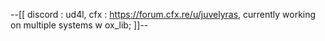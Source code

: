--[[
discord : ud4l,
cfx : https://forum.cfx.re/u/juvelyras,
currently working on multiple systems w ox_lib;
]]--
